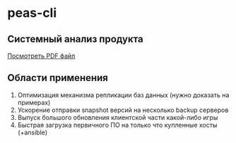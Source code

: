 # peas-cli

## Системный анализ продукта

<a href="./misc/Системный анализ продукта.pdf">Посмотреть PDF файл</a>

## Области применения

1. Оптимизация механизма репликации баз данных (нужно доказать на примерах)
2. Ускорение отправки snapshot версий на несколько backup серверов
3. Выпуск большого обновления клиентской части какой-либо игры
4. Быстрая загрузка первичного ПО на только что купленные хосты (+ansible)
